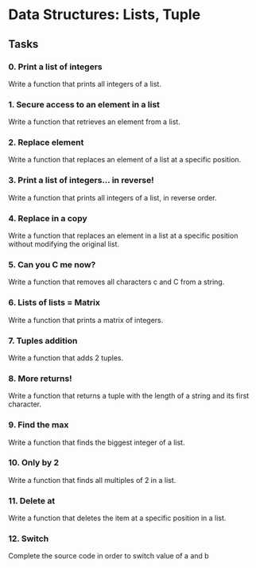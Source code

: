 # Data Structures: Lists, Tuple

## Tasks
### 0. Print a list of integers
Write a function that prints all integers of a list.
### 1. Secure access to an element in a list
Write a function that retrieves an element from a list.
### 2. Replace element
Write a function that replaces an element of a list at a specific position.
### 3. Print a list of integers... in reverse!
Write a function that prints all integers of a list, in reverse order.
### 4. Replace in a copy
Write a function that replaces an element in a list at a specific position without modifying the original list.
### 5. Can you C me now?
Write a function that removes all characters c and C from a string.
### 6. Lists of lists = Matrix
Write a function that prints a matrix of integers.
### 7. Tuples addition
Write a function that adds 2 tuples.
### 8. More returns!
Write a function that returns a tuple with the length of a string and its first character.
### 9. Find the max
Write a function that finds the biggest integer of a list.
### 10. Only by 2
Write a function that finds all multiples of 2 in a list.
### 11. Delete at
Write a function that deletes the item at a specific position in a list.
### 12. Switch
Complete the source code in order to switch value of a and b
